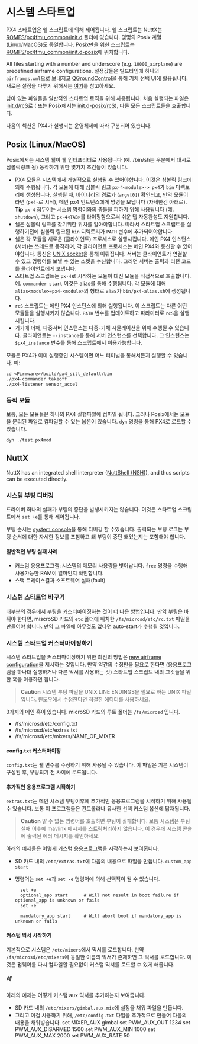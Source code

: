 # 시스템 스타트업

PX4 스타트업은 쉘 스크립트에 의해 제어됩니다. 쉘 스크립트는 NuttX는 [ROMFS/px4fmu_common/init.d](https://github.com/PX4/Firmware/tree/master/ROMFS/px4fmu_common/init.d) 폴더에 있습니다. 몇몇의 Posix 계열(Linux/MacOS)도 동일합니다. Posix만을 위한 스크립트는 [ROMFS/px4fmu_common/init.d-posix](https://github.com/PX4/Firmware/tree/master/ROMFS/px4fmu_common/init.d-posix)에 위치합니다.

All files starting with a number and underscore (e.g. `10000_airplane`) are predefined airframe configurations. 설정값들은 빌드타임에 하나의 `airframes.xml`으로 보내지고 [QGroundControl](http://qgroundcontrol.com)을 통해 기체 선택 UI에 활용됩니다. 새로운 설정을 다루기 위해서는 [여기](../airframes/adding_a_new_frame.md)를 참고하세요.

남아 있는 파일들을 일반적인 스타트업 로직을 위해 사용됩니다. 처음 실행되는 파일은 [init.d/rcS](https://github.com/PX4/Firmware/blob/master/ROMFS/px4fmu_common/init.d/rcS)로 ( 또는 Posix에서는 [init.d-posix/rcS](https://github.com/PX4/Firmware/blob/master/ROMFS/px4fmu_common/init.d-posix/rcS)), 다른 모든 스크립트들을 호출합니다.

다음의 섹션은 PX4가 실행되는 운영체제에 따라 구분되어 있습니다.

## Posix (Linux/MacOS)

Posix에서는 시스템 쉘이 쉘 인터프리터로 사용됩니다 (예. /bin/sh는 우분에서 대시로 심볼릭링크 됨) 동작하기 위한 몇가지 조건들이 있습니다.

- PX4 모듈은 시스템에서 개별적으로 실행될 수 있어야합니다. 이것은 심볼릭 링크에 의해 수행됩니다. 각 모듈에 대해 심볼릭 링크 `px-4<module>-> px4`가 `bin` 디렉토리에 생성됩니다. 실행될 때, 바이너리의 경로가 (`argv[0]`) 확인되고, 만약 모듈이라면 (`px4-`로 시작), 메인 px4 인트턴스에게 명령을 보냅니다 (자세한건 아래로). **Tip** `px-4` 접두어는 시스템 명령어와의 충돌을 피하기 위해 사용됩니다 (예. `shutdown`), 그리고 `px-4<TAB>`를 타이핑함으로써 쉬운 탭 자동완성도 지원합니다.
- 쉘은 심볼릭 링크를 찾기위한 위치를 알아야합니다. 따라서 스타트업 스크립트를 실행하기전에 심볼릭 링크된 `bin` 디렉토리가 `PATH` 변수에 추가되어야합니다.
- 쉘은 각 모듈을 새로운 (클라이언트) 프로세스로 실행시킵니다. 메인 PX4 인스턴스 (서버)는 쓰레드로 동작하며, 각 클라이언트 프로세스는 메인 PX4와 통신할 수 있어야합니다. 통신은 [UNIX socket](http://man7.org/linux/man-pages/man7/unix.7.html)을 통해 이뤄집니다. 서버는 클라이언트가 연결할 수 있고 명령어를 보낼 수 있는 소켓을 수신합니다. 그러면 서버는 출력과 리턴 코드를 클라이언트에게 보냅니다.
- 스타트업 스크립트는 `px-4`로 시작하는 모듈이 대신 모듈을 직접적으로 호출합니다. 예. `commander start` 이것은 alias를 통해 수행됩니다. 각 모듈에 대해 `alias<module>=px4-<module>`의 형태로 alias가 `bin/px4-alias.sh`에 생성됩니다.
- `rcS` 스크립트는 메인 PX4 인스턴스에 의해 실행됩니다. 이 스크립트는 다른 어떤 모듈들을 실행시키지 않습니다. `PATH` 변수를 업데이트하고 파라미터로 `rcS`을 실행시킵니다.
- 거기에 더해, 다중서버 인스턴스는 다중-기체 시뮬레이션을 위해 수행될 수 있습니다. 클라이언트는 `--instance`를 통해 서버 인스턴스를 선택합니다. 그 인스턴스는 `$px4_instance` 변수를 통해 스크립트에서 이용가능합니다.

모듈은 PX4가 이미 실행중인 시스템이면 어느 터미널을 통해서든지 실행할 수 있습니다. 예:

    cd <Firmware>/build/px4_sitl_default/bin
    ./px4-commander takeoff
    ./px4-listener sensor_accel
    

### 동적 모듈

보통, 모든 모듈들은 하나의 PX4 실행파일에 컴파일 됩니다. 그러나 Posix에서는 모듈을 분리된 파일로 컴파일할 수 있는 옵션이 있습니다. `dyn` 명령을 통해 PX4로 로드할 수 있습니다.

    dyn ./test.px4mod
    

## NuttX

NuttX has an integrated shell interpreter ([NuttShell (NSH)](https://cwiki.apache.org/confluence/pages/viewpage.action?pageId=139629410)), and thus scripts can be executed directly.

### 시스템 부팅 디버깅

드라이버 하나의 실패가 부팅의 중단을 발생시키지는 않습니다. 이것은 스타트업 스크립트에서 `set +e`를 통해 제어됩니다.

부팅 순서는 [system console](../debug/system_console.md)을 통해 디버깅 할 수있습니다. 출력되는 부팅 로그는 부팅 순서에 대한 자세한 정보를 포함하고 왜 부팅이 중단 돼었는지는 포함해야 합니다.

#### 일반적인 부팅 실패 사례

- 커스텀 응용프로그램: 시스템의 메모리 사용량을 벗어납니다. `free` 명령을 수행해 사용가능한 RAM이 얼마인지 확인합니다.
- 스택 트레이스결과 소프트웨어 실패(fault)

### 시스템 스타트업 바꾸기

대부분의 경우에서 부팅을 커스터마이징하는 것이 더 나은 방법입니다. 만약 부팅은 바꿔야 한다면, miscroSD 카드의 `etc` 폴더에 위치한 `/fs/microsd/etc/rc.txt` 파일을 만들어야 합니다. 만약 그 파일에 아무것도 없다면 auto-start가 수행될 것입니다.

### 시스템 스타트업 커스터마이징하기

시스템 스타트업을 커스터마이징하기 위한 최선의 방법은 [new airframe configuration](../airframes/adding_a_new_frame.md)을 제시하는 것입니다. 만약 약간의 수정만을 필요로 한다면 (응용프로그램을 하나더 실행하거나 다른 믹서를 사용하는 것) 스타트업 스크립트 내의 그것들을 위한 훅을 이용하면 됩니다.

> **Caution** 시스템 부팅 파일을 UNIX LINE ENDINGS을 필요로 하는 UNIX 파일입니다. 윈도우에서 수정한다면 적절한 에디터를 사용하세요.

3가지의 메인 훅이 있습니다. microSD 카드의 루트 폴더는 `/fs/microsd` 입니다.

- /fs/microsd/etc/config.txt
- /fs/microsd/etc/extras.txt
- /fs/microsd/etc/mixers/NAME_OF_MIXER

#### config.txt 커스터마이징

`config.txt`는 쉘 변수를 수정하기 위해 사용될 수 있습니다. 이 파일은 기본 시스템이 구성된 후, 부팅되기 전 사이에 로드됩니다.

#### 추가적인 응용프로그램 시작하기

`extras.txt`는 메인 시스템 부팅이후에 추가적인 응용프로그램을 시작하기 위해 사용될 수 있습니다. 보통 이 프로그램들은 컨트롤러나 유사한 선택 커스텀 옵션에 탑재됩니다.

> **Caution** 알 수 없는 명령어를 호출하면 부팅이 실패합니다. 보통 시스템은 부팅 실패 이후에 mavlink 메시지를 스트림처리하지 않습니다. 이 경우에 시스템 콘솔에 출력된 에러 메시지를 확인하세요.

아래의 예제들은 어떻게 커스텀 응용프로그램을 시작하는지 보여줍니다.

- SD 카드 내의 `/etc/extras.txt`에 다음의 내용으로 파일을 만듭니다. ```custom_app start```
- 명령어는 `set +e`과 `set -e` 명령어에 의해 선택적이 될 수 있습니다.
    
        set +e
        optional_app start      # Will not result in boot failure if optional_app is unknown or fails
        set -e
        
        mandatory_app start     # Will abort boot if mandatory_app is unknown or fails
        

#### 커스텀 믹서 시작하기

기본적으로 시스템은 `/etc/mixers`에서 믹서를 로드합니다. 만약 `/fs/microsd/etc/mixers`에 동일한 이름의 믹서가 존재하면 그 믹서를 로드합니다. 이것은 펌웨어를 다시 컴파일할 필요없이 커스텀 믹서를 로드할 수 있게 해줍니다.

##### 예

아래의 예제는 어떻게 커스텀 aux 믹서를 추가하는지 보여줍니다.

- SD 카드 내의 `/etc/mixers/gimbal.aux.mix`에 설정을 채워 파일을 만듭니다.
- 그리고 이걸 사용하기 위해, `/etc/config.txt` 파일을 추가적으로 만들어 다음의 내용을 채워넣습니다. 
        set MIXER_AUX gimbal
        set PWM_AUX_OUT 1234
        set PWM_AUX_DISARMED 1500
        set PWM_AUX_MIN 1000
        set PWM_AUX_MAX 2000
        set PWM_AUX_RATE 50
